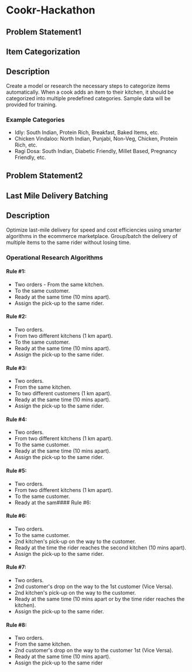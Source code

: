 # Cookr-Hackathon
## Problem Statement1
## Item Categorization 

## Description
Create a model or research the necessary steps to categorize items automatically. When a cook adds an item to their kitchen, it should be categorized into multiple predefined categories. Sample data will be provided for training.

### Example Categories
- Idly: South Indian, Protein Rich, Breakfast, Baked Items, etc.
- Chicken Vindaloo: North Indian, Punjabi, Non-Veg, Chicken, Protein Rich, etc.
- Ragi Dosa: South Indian, Diabetic Friendly, Millet Based, Pregnancy Friendly, etc.
  
## Problem Statement2
## Last Mile Delivery Batching 
## Description
Optimize last-mile delivery for speed and cost efficiencies using smarter algorithms in the ecommerce marketplace. Group/batch the delivery of multiple items to the same rider without losing time.

### Operational Research Algorithms
#### Rule #1:
- Two orders - From the same kitchen.
- To the same customer.
- Ready at the same time (10 mins apart).
- Assign the pick-up to the same rider.
#### Rule #2:
- Two orders.
- From two different kitchens (1 km apart).
- To the same customer.
- Ready at the same time (10 mins apart).
- Assign the pick-up to the same rider.
#### Rule #3:
- Two orders.
- From the same kitchen.
- To two different customers (1 km apart).
- Ready at the same time (10 mins apart).
- Assign the pick-up to the same rider.
#### Rule #4:
- Two orders.
- From two different kitchens (1 km apart).
- To the same customer.
- Ready at the same time (10 mins apart).
- Assign the pick-up to the same rider.

#### Rule #5:

- Two orders.
- From two different kitchens (1 km apart).
- To the same customer.
- Ready at the sam#### Rule #6:

#### Rule #6:
- Two orders.
- To the same customer.
- 2nd kitchen's pick-up on the way to the customer.
- Ready at the time the rider reaches the second kitchen (10 mins apart).
- Assign the pick-up to the same rider.

#### Rule #7:

- Two orders.
- 2nd customer's drop on the way to the 1st customer (Vice Versa).
- 2nd kitchen's pick-up on the way to the customer.
- Ready at the same time (10 mins apart or by the time rider reaches the kitchen).
- Assign the pick-up to the same rider.

#### Rule #8:

- Two orders.
- From the same kitchen.
- 2nd customer's drop on the way to the customer 1st (Vice Versa).
- Ready at the same time (10 mins apart).
- Assign the pick-up to the same rider
